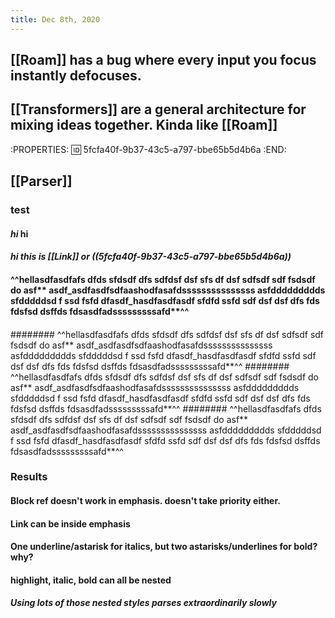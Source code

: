 ```yaml
---
title: Dec 8th, 2020
---
```


## [[Roam]] has a bug where every input you focus instantly defocuses.
## [[Transformers]] are a general architecture for mixing ideas together. Kinda like  [[Roam]]
:PROPERTIES:
:id: 5fcfa40f-9b37-43c5-a797-bbe65b5d4b6a
:END:
## [[Parser]]
### test
#### *hi* **hi**
#### *hi this is [[Link]] or ((5fcfa40f-9b37-43c5-a797-bbe65b5d4b6a))*
#### ^^hellasdfasdfafs dfds  sfdsdf dfs  sdfdsf dsf sfs df dsf sdfsdf sdf fsdsdf do asf** asdf_asdfasdfsdfaashodfasafdsssssssssssssss asfddddddddds sfdddddsd f ssd fsfd dfasdf_hasdfasdfasdf sfdfd ssfd sdf dsf dsf dfs fds fdsfsd dsffds  fdsasdfadsssssssssafd**^^
####
######## ^^hellasdfasdfafs dfds  sfdsdf dfs  sdfdsf dsf sfs df dsf sdfsdf sdf fsdsdf do asf** asdf_asdfasdfsdfaashodfasafdsssssssssssssss asfddddddddds sfdddddsd f ssd fsfd dfasdf_hasdfasdfasdf sfdfd ssfd sdf dsf dsf dfs fds fdsfsd dsffds  fdsasdfadsssssssssafd**^^
######## ^^hellasdfasdfafs dfds  sfdsdf dfs  sdfdsf dsf sfs df dsf sdfsdf sdf fsdsdf do asf** asdf_asdfasdfsdfaashodfasafdsssssssssssssss asfddddddddds sfdddddsd f ssd fsfd dfasdf_hasdfasdfasdf sfdfd ssfd sdf dsf dsf dfs fds fdsfsd dsffds  fdsasdfadsssssssssafd**^^
######## ^^hellasdfasdfafs dfds  sfdsdf dfs  sdfdsf dsf sfs df dsf sdfsdf sdf fsdsdf do asf** asdf_asdfasdfsdfaashodfasafdsssssssssssssss asfddddddddds sfdddddsd f ssd fsfd dfasdf_hasdfasdfasdf sfdfd ssfd sdf dsf dsf dfs fds fdsfsd dsffds  fdsasdfadsssssssssafd**^^
####
### Results
#### Block ref doesn't work in emphasis. doesn't take priority either.
#### Link can be inside emphasis
#### One underline/astarisk for italics, but two astarisks/underlines for bold? why?
#### highlight, italic, bold can all be nested
##### Using lots of those nested styles parses extraordinarily slowly
####
